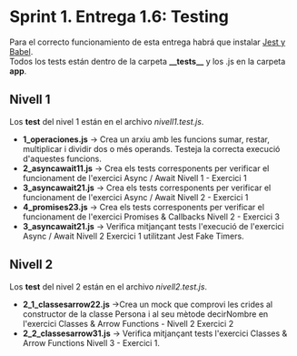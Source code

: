 # Sprint 1. Entrega 1.6: Testing

Para el correcto funcionamiento de esta entrega habrá que instalar [Jest y Babel](https://jestjs.io/es-ES/docs/getting-started).  
Todos los tests están dentro de la carpeta **\_\_tests\_\_**  y los .js en la carpeta **app**.
## Nivell 1
Los **test** del nivel 1 están en el archivo *nivell1.test.js*.

- **1_operaciones.js** -> Crea un arxiu amb les funcions sumar, restar, multiplicar i dividir dos o més operands. Testeja la correcta execució d'aquestes funcions.  
- **2_asyncawait11.js** -> Crea els tests corresponents per verificar el funcionament de l'exercici Async / Await Nivell 1 - Exercici 1  
- **3_asyncawait21.js** -> Crea els tests corresponents per verificar el funcionament de l'exercici Async / Await Nivell 2 - Exercici 1
- **4_promises23.js** -> Crea els tests corresponents per verificar el funcionament de l'exercici Promises & Callbacks Nivell 2 - Exercici 3  
- **3_asyncawait21.js** -> Verifica mitjançant tests l'execució de l'exercici Async / Await Nivell 2 Exercici 1 utilitzant Jest Fake Timers.

## Nivell 2
Los **test** del nivel 2 están en el archivo *nivell2.test.js*.

- **2_1_classesarrow22.js** ->Crea un mock que comprovi les crides al constructor de la classe Persona i al seu mètode decirNombre en l'exercici Classes & Arrow Functions - Nivell 2 Exercici 2  
- **2_2_classesarrow31.js** -> Verifica mitjançant tests l'exercici Classes & Arrow Functions Nivell 3 - Exercici 1.

